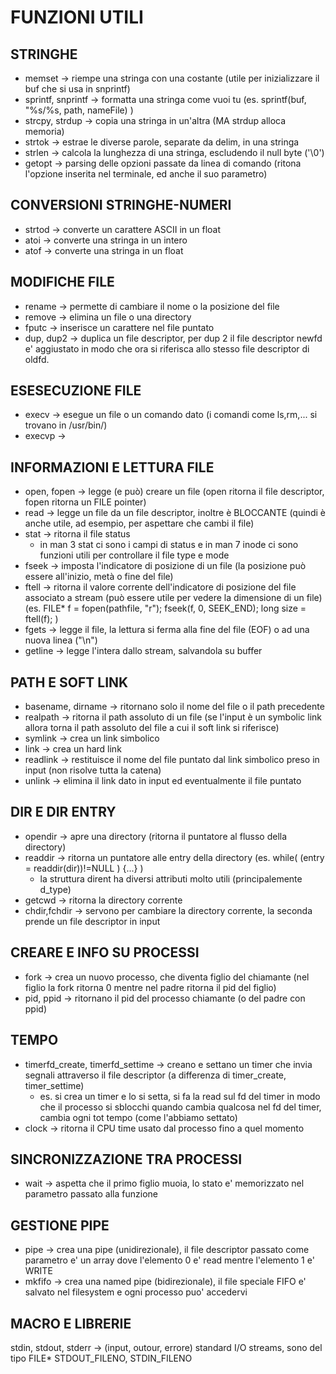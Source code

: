 # FUNZIONI UTILI

## STRINGHE
- memset  -> riempe una stringa con una costante (utile per inizializzare il buf che si usa in snprintf)
- sprintf, snprintf  -> formatta una stringa come vuoi tu (es. sprintf(buf, "%s/%s, path, nameFile) )
- strcpy, strdup    -> copia una stringa in un'altra (MA strdup alloca memoria)
- strtok  -> estrae le diverse parole, separate da delim, in una stringa 
- strlen  -> calcola la lunghezza di una stringa, escludendo il null byte ('\0')
- getopt  -> parsing delle opzioni passate da linea di comando (ritona l'opzione inserita nel terminale, ed anche il suo parametro)


## CONVERSIONI STRINGHE-NUMERI
- strtod -> converte un carattere ASCII in un float 
- atoi   -> converte una stringa in un intero
- atof   -> converte una stringa in un float

## MODIFICHE FILE
- rename -> permette di cambiare il nome o la posizione del file
- remove -> elimina un file o una directory
- fputc  -> inserisce un carattere nel file puntato 
- dup, dup2  -> duplica un file descriptor, per dup 2 il file descriptor
       newfd e' aggiustato in modo che ora si riferisca allo stesso file descriptor di oldfd.


## ESESECUZIONE FILE
- execv -> esegue un file o un comando dato (i comandi come ls,rm,... si trovano in /usr/bin/)
- execvp -> 


## INFORMAZIONI E LETTURA FILE
- open, fopen -> legge (e può) creare un file (open ritorna il file descriptor, fopen ritorna un FILE pointer)
- read  -> legge un file da un file descriptor, inoltre è BLOCCANTE (quindi è anche utile, ad esempio, per aspettare che cambi il file)
- stat  -> ritorna il file status
    - in man 3 stat ci sono i campi di status e in man 7 inode ci sono funzioni utili per controllare il file type e mode
- fseek -> imposta l'indicatore di posizione di un file (la posizione può essere all'inizio, metà o fine del file)
- ftell ->  ritorna il valore corrente dell'indicatore di posizione del file associato a stream (può essere utile per vedere la dimensione di un file)
            (es. FILE* f = fopen(pathfile, "r"); fseek(f, 0, SEEK_END); long size = ftell(f); )
- fgets  -> legge  il file, la lettura si ferma alla fine del file (EOF) o ad una nuova linea ("\n")
- getline  -> legge l'intera dallo stream, salvandola su buffer


## PATH E SOFT LINK
- basename, dirname -> ritornano solo il nome del file o il path precedente
- realpath -> ritorna il path assoluto di un file (se l'input è un symbolic link allora torna il path assoluto del file a cui il soft link si riferisce)
- symlink  -> crea un link simbolico 
- link     -> crea un hard link
- readlink -> restituisce il nome del file puntato dal link simbolico preso in input (non risolve tutta la catena)
- unlink   -> elimina il link dato in input ed eventualmente il file puntato

## DIR E DIR ENTRY
- opendir -> apre una directory (ritorna il puntatore al flusso della directory)
- readdir -> ritorna un puntatore alle entry della directory (es. while( (entry = readdir(dir))!=NULL ) {...}  )
    - la struttura dirent ha diversi attributi molto utili (principalemente d_type)
- getcwd  -> ritorna la directory corrente 
- chdir,fchdir -> servono per cambiare la directory corrente, la seconda prende un file descriptor in input 


## CREARE E INFO SU PROCESSI
- fork -> crea un nuovo processo, che diventa figlio del chiamante (nel figlio la fork ritorna 0 mentre nel padre ritorna il pid del figlio)
- pid, ppid -> ritornano il pid del processo chiamante (o del padre con ppid)


## TEMPO 
- timerfd_create, timerfd_settime -> creano e settano un timer che invia segnali attraverso il file descriptor (a differenza di timer_create, timer_settime)
    - es. si crea un timer e lo si setta, si fa la read sul fd del timer in modo che il processo si sblocchi quando cambia qualcosa nel fd del timer, cambia ogni tot tempo (come l'abbiamo settato)
- clock -> ritorna il CPU time usato dal processo fino a quel momento


## SINCRONIZZAZIONE TRA PROCESSI
- wait  -> aspetta che il primo figlio muoia, lo stato e' memorizzato nel parametro passato alla funzione


## GESTIONE PIPE
- pipe  -> crea una pipe (unidirezionale), il file descriptor passato come parametro e' un array dove l'elemento 0 e' read mentre l'elemento 1 e' WRITE 
- mkfifo  -> crea una named pipe (bidirezionale), il file speciale FIFO e' salvato nel filesystem e ogni processo puo' accedervi


## MACRO E LIBRERIE
stdin, stdout, stderr  -> (input, outour, errore) standard I/O streams, sono del tipo FILE* 
STDOUT_FILENO, STDIN_FILENO
